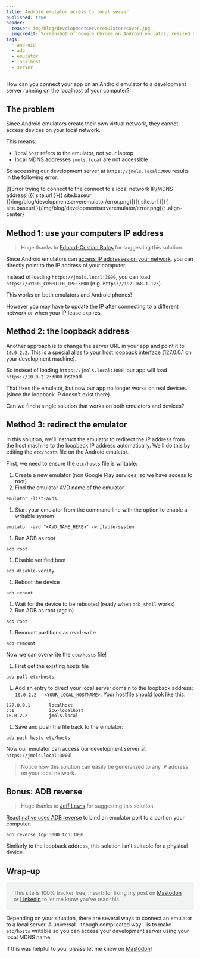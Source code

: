 ```yaml
---
title: Android emulator access to local server
published: true
header:
  teaser: img/blog/developmentserveremulator/cover.jpg
  imgcredit: Screenshot of Google Chrome on Android emulator, resized and cropped
tags:
  - android
  - adb
  - emulator
  - localhost
  - server
---
```

How can you connect your app on an Android emulator to a development server running on the localhost of your computer?

## The problem
Since Android emulators create their own virtual network, they cannot access devices on your local network.

This means:
- `localhost` refers to the emulator, not your laptop
- local MDNS addresses `jmols.local` are not accessible

So accessing our development server at `https://jmols.local:3000` results in the following error:

[![Error trying to connect to the connect to a local network IP/MDNS address]({{ site.url }}{{ site.baseurl }}/img/blog/developmentserveremulator/error.png)]({{ site.url }}{{ site.baseurl }}/img/blog/developmentserveremulator/error.png){: .align-center}

## Method 1: use your computers IP address
> Huge thanks to [Eduard-Cristian Boloș](https://androiddev.social/@EdyBolos) for suggesting this solution.

Since Android emulators can [access IP addresses on your network](https://developer.android.com/studio/run/emulator-networking#networkinglimitations), you can directly point to the IP address of your computer.

Instead of loading `https://jmols.local:3000`, you can load `https://<YOUR_COMPUTER_IP>:3000` (e.g. `https://192.168.1.123`).

This works on both emulators and Android phones!

However you may have to update the IP after connecting to a different network or when your IP lease expires.

## Method 2: the loopback address
Another approach is to change the server URL in your app and point it to `10.0.2.2`. This is a [special alias to your host loopback interface](https://developer.android.com/studio/run/emulator-networking#networkaddresses) (127.0.0.1 on your development machine).

So instead of loading `https://jmols.local:3000`, our app will load `https://10.0.2.2:3000` instead.

That fixes the emulator, but now our app no longer works on real devices. (since the loopback IP doesn't exist there).

Can we find a single solution that works on both emulators and devices?

## Method 3: redirect the emulator
In this solution, we'll instruct the emulator to redirect the IP address from the host machine to the loopback IP address automatically. We'll do this by editing the `etc/hosts` file on the Android emulator.

First, we need to ensure the `etc/hosts` file is writable:

1. Create a new emulator (non Google Play services, so we have access to root)
1. Find the emulator AVD name of the emulator
```
emulator -list-avds
```
1. Start your emulator from the command line with the option to enable a writable system
```
emulator -avd "<AVD_NAME_HERE>" -writable-system
```
1. Run ADB as root
```
adb root
```
1. Disable verified boot
```
adb disable-verity
```
1. Reboot the device
```
adb reboot
```
1. Wait for the device to be rebooted (ready when `adb shell` works)
1. Run ADB as root (again)
```
adb root
```
1. Remount partitions as read-write
```
adb remount
```

Now we can overwrite the `etc/hosts` file!

1. First get the existing hosts file
```
adb pull etc/hosts
```
1. Add an entry to direct your local server domain to the loopback address: `10.0.2.2   <YOUR_LOCAL_HOSTNAME>`. Your hostfile should look like this:

```
127.0.0.1       localhost
::1             ip6-localhost
10.0.2.2        jmols.local
```

1. Save and push the file back to the emulator:
```
adb push hosts etc/hosts
```

Now our emulator can access our development server at `https://jmols.local:3000`!

> Notice how this solution can easily be generalized to any IP address on your local network.

## Bonus: ADB reverse
> Huge thanks to [Jeff Lewis](https://androiddev.social/@jefflewis@hachyderm.io) for suggesting this solution.

[React native uses ADB reverse](https://reactnative.dev/docs/running-on-device#method-1-using-adb-reverse-recommended) to bind an emulator port to a port on your computer.

```
adb reverse tcp:3000 tcp:3000
```

Similarly to the loopback address, this solution isn't suitable for a physical device.

## Wrap-up
<p style="color: #646769; background: #f2f3f3; padding: 20px;">This site is 100% tracker free, :heart: for liking my post on <a href="https://androiddev.social/@Jeroenmols/109749532076281170">Mastodon</a> or <a href="https://www.linkedin.com/posts/jeroenmols_androiddev-server-react-activity-7023970812340641792-jtiW">Linkedin</a> to let me know you've read this.</p>

Depending on your situation, there are several ways to connect an emulator to a local server. A universal - though complicated way - is to make `etc/hosts` writable so you can access your development server using your local MDNS name.

If this was helpful to you, please let me know on [Mastodon](https://androiddev.social/@Jeroenmols)!
